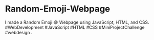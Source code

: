 # Random-Emoji-Webpage
I made a Random Emoji 😄  Webpage using JavaScript, HTML, and CSS. #WebDevelopment #JavaScript #HTML #CSS #MiniProjectChallenge #webdesign   .
